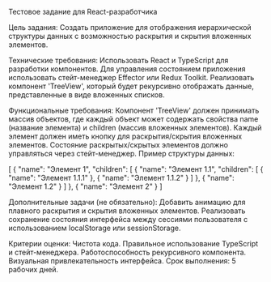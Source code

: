 Тестовое задание для React-разработчика

Цель задания: Создать приложение для отображения иерархической структуры данных с возможностью раскрытия и скрытия вложенных элементов.

Технические требования:
Использовать React и TypeScript для разработки компонентов.
Для управления состоянием приложения использовать стейт-менеджер Effector или Redux Toolkit.
Реализовать компонент 'TreeView', который будет рекурсивно отображать данные, представленные в виде вложенных списков.

Функциональные требования:
Компонент 'TreeView' должен принимать массив объектов, где каждый объект может содержать свойства name (название элемента) и children (массив вложенных элементов).
Каждый элемент должен иметь кнопку для раскрытия/скрытия вложенных элементов.
Состояние раскрытых/скрытых элементов должно управляться через стейт-менеджер.
Пример структуры данных:

[
  {
    "name": "Элемент 1",
    "children": [
      {
        "name": "Элемент 1.1",
        "children": [
          {
            "name": "Элемент 1.1.1"
          },
          {
            "name": "Элемент 1.1.2"
          }
        ]
      },
      {
        "name": "Элемент 1.2"
      }
    ]
  },
  {
    "name": "Элемент 2"
  }
]

Дополнительные задачи (не обязательно):
Добавить анимацию для плавного раскрытия и скрытия вложенных элементов.
Реализовать сохранение состояния интерфейса между сессиями пользователя с использованием localStorage или sessionStorage.

Критерии оценки:
Чистота кода.
Правильное использование TypeScript и стейт-менеджера.
Работоспособность рекурсивного компонента.
Визуальная привлекательность интерфейса.
Срок выполнения: 5 рабочих дней.
